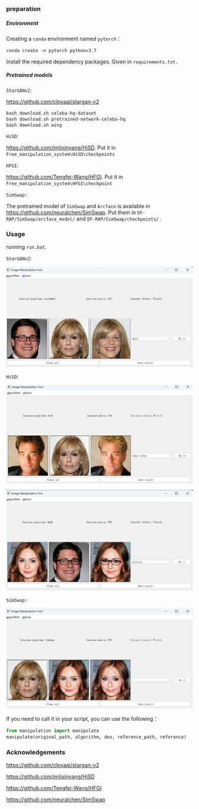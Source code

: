 ### preparation

##### Environment

Creating a `conda` environment named `pytorch`：

```
conda create -n pytorch python=3.7
```

Install the required dependency packages. Given in `requirements.txt.`

##### Pretrained models

`StarGANv2`: 

https://github.com/clovaai/stargan-v2

```
bash download.sh celeba-hq-dataset
bash download.sh pretrained-network-celeba-hq
bash download.sh wing
```

`HiSD`: 

https://github.com/imlixinyang/HiSD.  Put it in `Free_manipulation_system\HiSD\checkpoints`

`HFGI`:

https://github.com/Tengfei-Wang/HFGI. Put it in `Free_manipulation_system\HFGI\checkpoint`

`SimSwap:`

The pretrained model of `SimSwap` and `Arcface` is available in https://github.com/neuralchen/SimSwap. Put them in `DF-RAP/SimSwap/arcface_model/`  and  `DF-RAP/SimSwap/checkpoints/` .



### Usage

running `run.bat`.

`StarGANv2`: 

![starganv2](images/starganv2.png)



`HiSD`: 

![HiSD](images/HiSD.png)



![HiSD2](images/HiSD2.png)



`SimSwap:`

![simswap](images/simswap.png)



If you need to call it in your script, you can use the following：

```python
from manipulation import manipulate
manipulate(original_path, algorithm, dev, reference_path, reference)
```

### Acknowledgements
https://github.com/clovaai/stargan-v2

https://github.com/imlixinyang/HiSD

https://github.com/Tengfei-Wang/HFGI

https://github.com/neuralchen/SimSwap

